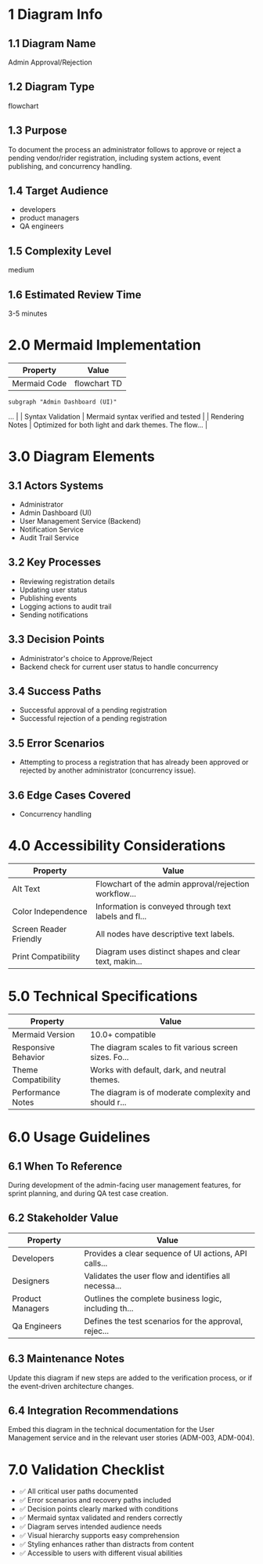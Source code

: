 # 1 Diagram Info

## 1.1 Diagram Name

Admin Approval/Rejection

## 1.2 Diagram Type

flowchart

## 1.3 Purpose

To document the process an administrator follows to approve or reject a pending vendor/rider registration, including system actions, event publishing, and concurrency handling.

## 1.4 Target Audience

- developers
- product managers
- QA engineers

## 1.5 Complexity Level

medium

## 1.6 Estimated Review Time

3-5 minutes

# 2.0 Mermaid Implementation

| Property | Value |
|----------|-------|
| Mermaid Code | flowchart TD
    subgraph "Admin Dashboard (UI)"
 ... |
| Syntax Validation | Mermaid syntax verified and tested |
| Rendering Notes | Optimized for both light and dark themes. The flow... |

# 3.0 Diagram Elements

## 3.1 Actors Systems

- Administrator
- Admin Dashboard (UI)
- User Management Service (Backend)
- Notification Service
- Audit Trail Service

## 3.2 Key Processes

- Reviewing registration details
- Updating user status
- Publishing events
- Logging actions to audit trail
- Sending notifications

## 3.3 Decision Points

- Administrator's choice to Approve/Reject
- Backend check for current user status to handle concurrency

## 3.4 Success Paths

- Successful approval of a pending registration
- Successful rejection of a pending registration

## 3.5 Error Scenarios

- Attempting to process a registration that has already been approved or rejected by another administrator (concurrency issue).

## 3.6 Edge Cases Covered

- Concurrency handling

# 4.0 Accessibility Considerations

| Property | Value |
|----------|-------|
| Alt Text | Flowchart of the admin approval/rejection workflow... |
| Color Independence | Information is conveyed through text labels and fl... |
| Screen Reader Friendly | All nodes have descriptive text labels. |
| Print Compatibility | Diagram uses distinct shapes and clear text, makin... |

# 5.0 Technical Specifications

| Property | Value |
|----------|-------|
| Mermaid Version | 10.0+ compatible |
| Responsive Behavior | The diagram scales to fit various screen sizes. Fo... |
| Theme Compatibility | Works with default, dark, and neutral themes. |
| Performance Notes | The diagram is of moderate complexity and should r... |

# 6.0 Usage Guidelines

## 6.1 When To Reference

During development of the admin-facing user management features, for sprint planning, and during QA test case creation.

## 6.2 Stakeholder Value

| Property | Value |
|----------|-------|
| Developers | Provides a clear sequence of UI actions, API calls... |
| Designers | Validates the user flow and identifies all necessa... |
| Product Managers | Outlines the complete business logic, including th... |
| Qa Engineers | Defines the test scenarios for the approval, rejec... |

## 6.3 Maintenance Notes

Update this diagram if new steps are added to the verification process, or if the event-driven architecture changes.

## 6.4 Integration Recommendations

Embed this diagram in the technical documentation for the User Management service and in the relevant user stories (ADM-003, ADM-004).

# 7.0 Validation Checklist

- ✅ All critical user paths documented
- ✅ Error scenarios and recovery paths included
- ✅ Decision points clearly marked with conditions
- ✅ Mermaid syntax validated and renders correctly
- ✅ Diagram serves intended audience needs
- ✅ Visual hierarchy supports easy comprehension
- ✅ Styling enhances rather than distracts from content
- ✅ Accessible to users with different visual abilities

